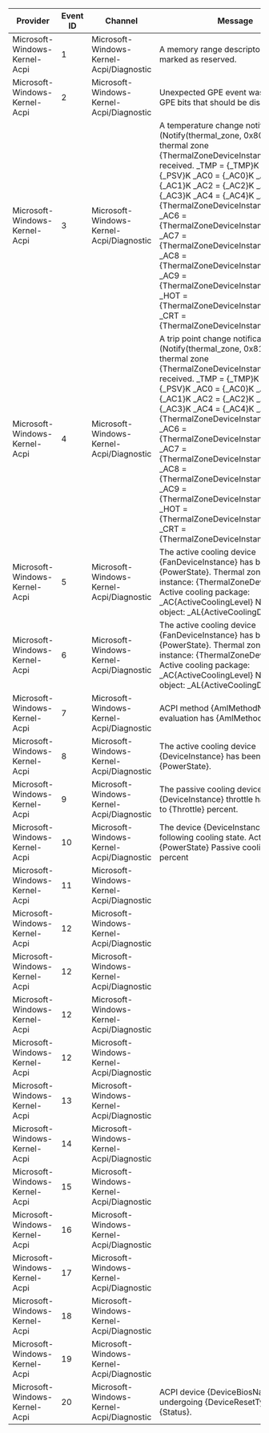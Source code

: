 Provider                       |  Event ID  |  Channel                                   |  Message
-------------------------------|------------|--------------------------------------------|-----------------------------------------------------------------------------------------------------------------------------------------------------------------------------------------------------------------------------------------------------------------------------------------------------------------------------------------------------------------------------------------------------------------------------------------------------------------------------------------------------------------------------------------------------------------------------------------------------------------------------------------------------------------------------------------------------------------------------------
Microsoft-Windows-Kernel-Acpi  |  1         |  Microsoft-Windows-Kernel-Acpi/Diagnostic  |  A memory range descriptor has been marked as reserved.
Microsoft-Windows-Kernel-Acpi  |  2         |  Microsoft-Windows-Kernel-Acpi/Diagnostic  |  Unexpected GPE event was fired on GPE bits that should be disabled.
Microsoft-Windows-Kernel-Acpi  |  3         |  Microsoft-Windows-Kernel-Acpi/Diagnostic  |  A temperature change notification (Notify(thermal_zone, 0x80)) for ACPI thermal zone {ThermalZoneDeviceInstance} has been received.             _TMP = {_TMP}K             _PSV = {_PSV}K             _AC0 = {_AC0}K             _AC1 = {_AC1}K             _AC2 = {_AC2}K             _AC3 = {_AC3}K             _AC4 = {_AC4}K             _AC5 = {ThermalZoneDeviceInstanceLength}0K             _AC6 = {ThermalZoneDeviceInstanceLength}1K             _AC7 = {ThermalZoneDeviceInstanceLength}2K             _AC8 = {ThermalZoneDeviceInstanceLength}3K             _AC9 = {ThermalZoneDeviceInstanceLength}4K             _HOT = {ThermalZoneDeviceInstanceLength}5K             _CRT = {ThermalZoneDeviceInstanceLength}6K
Microsoft-Windows-Kernel-Acpi  |  4         |  Microsoft-Windows-Kernel-Acpi/Diagnostic  |  A trip point change notification (Notify(thermal_zone, 0x81)) for ACPI thermal zone {ThermalZoneDeviceInstance} has been received.             _TMP = {_TMP}K             _PSV = {_PSV}K             _AC0 = {_AC0}K             _AC1 = {_AC1}K             _AC2 = {_AC2}K             _AC3 = {_AC3}K             _AC4 = {_AC4}K             _AC5 = {ThermalZoneDeviceInstanceLength}0K             _AC6 = {ThermalZoneDeviceInstanceLength}1K             _AC7 = {ThermalZoneDeviceInstanceLength}2K             _AC8 = {ThermalZoneDeviceInstanceLength}3K             _AC9 = {ThermalZoneDeviceInstanceLength}4K             _HOT = {ThermalZoneDeviceInstanceLength}5K             _CRT = {ThermalZoneDeviceInstanceLength}6K
Microsoft-Windows-Kernel-Acpi  |  5         |  Microsoft-Windows-Kernel-Acpi/Diagnostic  |  The active cooling device {FanDeviceInstance} has been turned {PowerState}.             Thermal zone device instance: {ThermalZoneDeviceInstance}             Active cooling package: _AC{ActiveCoolingLevel}             Namespace object: _AL{ActiveCoolingDeviceIndex}
Microsoft-Windows-Kernel-Acpi  |  6         |  Microsoft-Windows-Kernel-Acpi/Diagnostic  |  The active cooling device {FanDeviceInstance} has been turned {PowerState}.             Thermal zone device instance: {ThermalZoneDeviceInstance}             Active cooling package: _AC{ActiveCoolingLevel}             Namespace object: _AL{ActiveCoolingDeviceIndex}
Microsoft-Windows-Kernel-Acpi  |  7         |  Microsoft-Windows-Kernel-Acpi/Diagnostic  |  ACPI method {AmlMethodName} evaluation has {AmlMethodState}.
Microsoft-Windows-Kernel-Acpi  |  8         |  Microsoft-Windows-Kernel-Acpi/Diagnostic  |  The active cooling device {DeviceInstance} has been turned {PowerState}.
Microsoft-Windows-Kernel-Acpi  |  9         |  Microsoft-Windows-Kernel-Acpi/Diagnostic  |  The passive cooling device {DeviceInstance} throttle has changed to {Throttle} percent.
Microsoft-Windows-Kernel-Acpi  |  10        |  Microsoft-Windows-Kernel-Acpi/Diagnostic  |  The device {DeviceInstance} has the following cooling state.             Active cooling: {PowerState}             Passive cooling: {Throttle} percent
Microsoft-Windows-Kernel-Acpi  |  11        |  Microsoft-Windows-Kernel-Acpi/Diagnostic  |
Microsoft-Windows-Kernel-Acpi  |  12        |  Microsoft-Windows-Kernel-Acpi/Diagnostic  |
Microsoft-Windows-Kernel-Acpi  |  12        |  Microsoft-Windows-Kernel-Acpi/Diagnostic  |
Microsoft-Windows-Kernel-Acpi  |  12        |  Microsoft-Windows-Kernel-Acpi/Diagnostic  |
Microsoft-Windows-Kernel-Acpi  |  12        |  Microsoft-Windows-Kernel-Acpi/Diagnostic  |
Microsoft-Windows-Kernel-Acpi  |  13        |  Microsoft-Windows-Kernel-Acpi/Diagnostic  |
Microsoft-Windows-Kernel-Acpi  |  14        |  Microsoft-Windows-Kernel-Acpi/Diagnostic  |
Microsoft-Windows-Kernel-Acpi  |  15        |  Microsoft-Windows-Kernel-Acpi/Diagnostic  |
Microsoft-Windows-Kernel-Acpi  |  16        |  Microsoft-Windows-Kernel-Acpi/Diagnostic  |
Microsoft-Windows-Kernel-Acpi  |  17        |  Microsoft-Windows-Kernel-Acpi/Diagnostic  |
Microsoft-Windows-Kernel-Acpi  |  18        |  Microsoft-Windows-Kernel-Acpi/Diagnostic  |
Microsoft-Windows-Kernel-Acpi  |  19        |  Microsoft-Windows-Kernel-Acpi/Diagnostic  |
Microsoft-Windows-Kernel-Acpi  |  20        |  Microsoft-Windows-Kernel-Acpi/Diagnostic  |  ACPI device {DeviceBiosName} is undergoing {DeviceResetType}. Status {Status}.